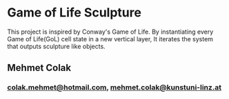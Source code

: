 # Game of Life Sculpture

This project is inspired by Conway's Game of Life. By instantiating every Game of Life(GoL) cell state in a new vertical layer, It iterates the system that outputs sculpture like objects.

## Mehmet Colak
### colak.mehmet@hotmail.com, mehmet.colak@kunstuni-linz.at

